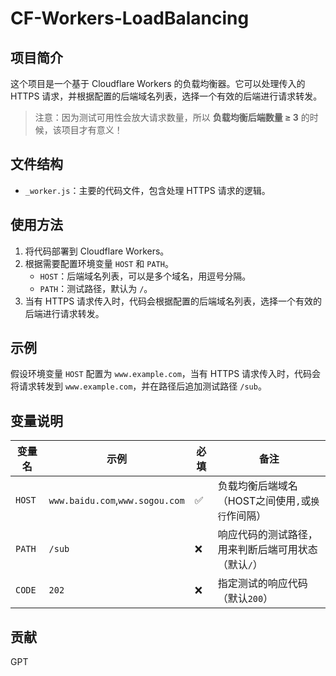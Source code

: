 # CF-Workers-LoadBalancing

## 项目简介

这个项目是一个基于 Cloudflare Workers 的负载均衡器。它可以处理传入的 HTTPS 请求，并根据配置的后端域名列表，选择一个有效的后端进行请求转发。

>注意：因为测试可用性会放大请求数量，所以 **负载均衡后端数量 ≥ 3** 的时候，该项目才有意义！

## 文件结构

- `_worker.js`：主要的代码文件，包含处理 HTTPS 请求的逻辑。

## 使用方法

1. 将代码部署到 Cloudflare Workers。
2. 根据需要配置环境变量 `HOST` 和 `PATH`。
   - `HOST`：后端域名列表，可以是多个域名，用逗号分隔。
   - `PATH`：测试路径，默认为 `/`。
3. 当有 HTTPS 请求传入时，代码会根据配置的后端域名列表，选择一个有效的后端进行请求转发。

## 示例

假设环境变量 `HOST` 配置为 `www.example.com`，当有 HTTPS 请求传入时，代码会将请求转发到 `www.example.com`，并在路径后追加测试路径 `/sub`。

## 变量说明
| 变量名 | 示例 | 必填 | 备注 |
|--------|---------|-|-----|
| `HOST` | `www.baidu.com`,`www.sogou.com` |✅| 负载均衡后端域名（HOST之间使用`,`或`换行`作间隔） |
| `PATH` | `/sub` |❌| 响应代码的测试路径，用来判断后端可用状态（默认`/`） |
| `CODE` | `202` |❌| 指定测试的响应代码（默认`200`） |

## 贡献
GPT
